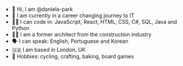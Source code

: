 - 👋 Hi, I am @daniela-park
- 🤸 I am currently in a career changing journey to IT
- 👩‍💻 I can code in: JavaScript, React, HTML, CSS, C#, SQL, Java and Python
- 👷‍♀️ I am a former architect from the construction industry
- 🗣️ I can speak: English, Portuguese and Korean
- 🇬🇧 I am based in London, UK
- 🤍 Hobbies: cycling, crafting, baking, board games

<!---
daniela-park/daniela-park is a ✨ special ✨ repository because its `README.md` (this file) appears on your GitHub profile.
You can click the Preview link to take a look at your changes.
--->
